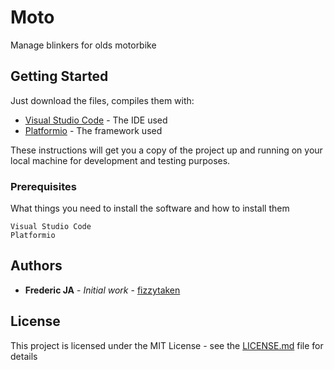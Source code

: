 # Moto

Manage blinkers for olds motorbike

## Getting Started

Just download the files, compiles them with:

* [Visual Studio Code](https://code.visualstudio.com/?wt.mc_id=DX_841432) - The IDE used
* [Platformio](https://platformio.org/) - The framework used

These instructions will get you a copy of the project up and running on your local machine for development and testing purposes.


### Prerequisites

What things you need to install the software and how to install them

```
Visual Studio Code 
Platformio
```

## Authors

* **Frederic JA** - *Initial work* - [fizzytaken](https://github.com/fizzytaken)

## License

This project is licensed under the MIT License - see the [LICENSE.md](LICENSE.md) file for details
